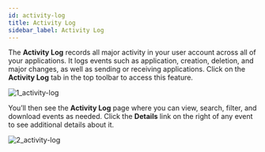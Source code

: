 ```yaml
---
id: activity-log
title: Activity Log
sidebar_label: Activity Log
---
```

<div style={{textAlign: "justify"}}>

The **Activity Log** records all major activity in your user account across all of your applications. It logs events such as application, creation, deletion, and major changes, as well as sending or receiving applications. Click on the **Activity Log** tab in the top toolbar to access this feature. 

![1_activity-log](https://s3.amazonaws.com/cdn.qrvey.com/documentation_assets/ui-docs/others/3.5_activity-log/1_activity-log.png#thumbnail)

You’ll then see the **Activity Log** page where you can view, search, filter, and download events as needed. Click the **Details** link on the right of any event to see additional details about it. 

![2_activity-log](https://s3.amazonaws.com/cdn.qrvey.com/documentation_assets/ui-docs/others/3.5_activity-log/2_activity-log.png#thumbnail)
</div>